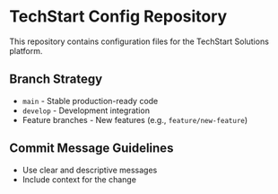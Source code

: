 # TechStart Config Repository

This repository contains configuration files for the TechStart Solutions platform.

## Branch Strategy
- `main` - Stable production-ready code
- `develop` - Development integration
- Feature branches - New features (e.g., `feature/new-feature`)

## Commit Message Guidelines
- Use clear and descriptive messages
- Include context for the change
